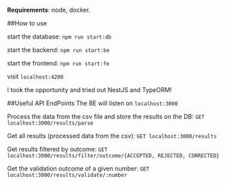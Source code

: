 **Requirements**: node, docker.

##How to use

start the database:
`npm run start:db`

start the backend:
`npm run start:be`

start the frontend:
`npm run start:fe`

visit `localhost:4200`

I took the opportunity and tried out NestJS and TypeORM!

##Useful API EndPoints
The BE will listen on `localhost:3000`

Process the data from the csv file and store the results on the DB:
`GET localhost:3000/results/parse`

Get all results (processed data from the csv):
`GET localhost:3000/results`

Get results filtered by outcome:
`GET localhost:3000/results/filter/outcome/{ACCEPTED, REJECTED, CORRECTED}`

Get the validation outcome of a given number:
`GET localhost:3000/results/validate/:number`
